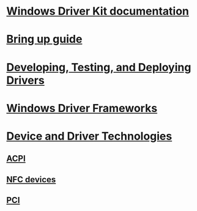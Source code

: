 # [Windows Driver Kit documentation](index.md)
# [Bring up guide](bringup/)
# [Developing, Testing, and Deploying Drivers](develop/)
# [Windows Driver Frameworks](wdf/)
# [Device and Driver Technologies](device-and-driver-technologies.md)
## [ACPI](acpi/)
## [NFC devices](nfc/)
## [PCI](pci/)

